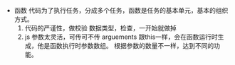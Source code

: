 - 函数
    代码为了执行任务，分成多个任务，函数是任务的基本单元，基本的组织方式。
    1. 代码的严谨性，做校验
    数据类型，检查，一开始就做掉
    2. js 参数太灵活，可传可不传
    arguements 跟this一样，会在函数运行时生成，他是函数执行时参数数组。
    根据参数的数量不一样，达到不同的功能。